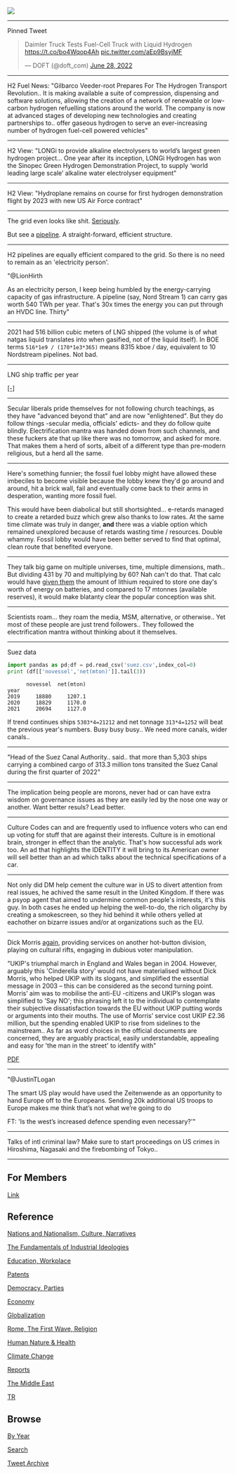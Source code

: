 <img src="https://drive.google.com/uc?export=view&id=1B2wf9R7AMH1d7Vw6e2mucLbIQ5NSjir7"/>

---

Pinned Tweet

<blockquote class="twitter-tweet"><p lang="en" dir="ltr">Daimler Truck Tests Fuel-Cell Truck with Liquid Hydrogen <a href="https://t.co/bo4Wqop4Ah">https://t.co/bo4Wqop4Ah</a> <a href="https://t.co/aEp9BsyjMF">pic.twitter.com/aEp9BsyjMF</a></p>&mdash; DOFT (@doft_com) <a href="https://twitter.com/doft_com/status/1541654639459717120?ref_src=twsrc%5Etfw">June 28, 2022</a></blockquote> <script async src="https://platform.twitter.com/widgets.js" charset="utf-8"></script>

---

H2 Fuel News: "Gilbarco Veeder-root Prepares For The Hydrogen
Transport Revolution.. It is making available a suite of compression,
dispensing and software solutions, allowing the creation of a network
of renewable or low-carbon hydrogen refuelling stations around the
world. The company is now at advanced stages of developing new
technologies and creating partnerships to.. offer gaseous hydrogen to
serve an ever-increasing number of hydrogen fuel-cell powered
vehicles"

---

H2 View: "LONGi to provide alkaline electrolysers to world’s largest
green hydrogen project... One year after its inception, LONGi Hydrogen
has won the Sinopec Green Hydrogen Demonstration Project, to supply
‘world leading large scale’ alkaline water electrolyser equipment"

---

H2 View: "Hydroplane remains on course for first hydrogen demonstration
flight by 2023 with new US Air Force contract"

---

The grid even looks like shit. [Seriously](https://pbs.twimg.com/media/FXSTCWYWAAIHhx1?format=jpg&name=small). 

But see a [pipeline](https://pbs.twimg.com/media/FMA3m-DWUAMDe-D?format=jpg&name=small).
A straight-forward, efficient structure.

---

H2 pipelines are equally efficient compared to the grid. So there is
no need to remain as an 'electricity person'.

"@LionHirth

As an electricity person, I keep being humbled by the energy-carrying
capacity of gas infrastructure. A pipeline (say, Nord Stream 1) can
carry gas worth 540 TWh per year. That's 30x times the energy you can
put through an HVDC line. Thirty"

---

2021 had 516 billion cubic meters of LNG shipped (the volume is of
what natgas liquid translates into when gasified, not of the liquid
itself). In BOE terms `516*1e9 / (170*1e3*365)` means 8315 kboe / day,
equivalent to 10 Nordstream pipelines. Not bad.

---

LNG ship traffic per year

[[-]](2019/05/energystats.html#lng)

---

Secular liberals pride themselves for not following church teachings,
as they have "advanced beyond that" and are now "enlightened". But
they do follow things -secular media, officials' edicts- and they do
follow quite blindly. Electrification mantra was handed down from such
channels, and these fuckers ate that up like there was no tomorrow,
and asked for more. That makes them a herd of sorts, albeit of a
different type than pre-modern religious, but a herd all the same.

---

Here's something funnier; the fossil fuel lobby might have allowed
these imbeciles to become visible because the lobby knew they'd go
around and around, hit a brick wall, fail and eventually come back to
their arms in desperation, wanting more fossil fuel.

This would have been diabolical but still shortsighted... e-retards
managed to create a retarded buzz which grew also thanks to low
rates. At the same time climate was truly in danger, **and** there was
a viable option which remained unexplored because of retards wasting
time / resources. Double whammy. Fossil lobby would have been better
served to find that optimal, clean route that benefited everyone.

---

They talk big game on multiple universes, time, multiple dimensions,
math..  But dividing 431 by 70 and multiplying by 60? Nah can't do that.
That calc would have [given them](2022/02/base-energy-numbers.html#lithium)
the amount of lithium required to store one day's worth of energy on
batteries, and compared to 17 mtonnes (available reserves), it
would make blatanty clear the popular conception was shit.

---

Scientists roam... they roam the media, MSM, alternative, or
otherwise..  Yet most of these people are just trend followers.. They
followed the electrification mantra without thinking about it
themselves. 

---

Suez data

```python
import pandas as pd;df = pd.read_csv('suez.csv',index_col=0)
print (df[['novessel','net(mton)']].tail(3))
```

```text
      novessel  net(mton)
year                     
2019     18880     1207.1
2020     18829     1170.0
2021     20694     1127.0
```

If trend continues ships `5303*4=21212` and net tonnage `313*4=1252`
will beat the previous year's numbers. Busy busy busy.. We need more
canals, wider canals..

---

"Head of the Suez Canal Authority.. said.. that more than 5,303 ships
carrying a combined cargo of 313.3 million tons transited the Suez
Canal during the first quarter of 2022"

---

The implication being people are morons, never had or can have extra
wisdom on governance issues as they are easily led by the nose one way
or another. Want better resuls? Lead better.

---

Culture Codes can and are frequently used to influence voters who can
end up voting for stuff that are against their interests. Culture is
in emotional brain, stronger in effect than the analytic.  That's how
successful ads work too. An ad that highlights the IDENTITY it will
bring to its American owner will sell better than an ad which talks
about the technical specifications of a car.

---

Not only did DM help cement the culture war in US to divert attention
from real issues, he achived the same result in the United Kingdom. If
there was a psyop agent that aimed to undermine common people's
interests, it's this guy. In both cases he ended up helping the
well-to-do, the rich oligarchy by creating a smokescreen, so they hid
behind it while others yelled at eachother on bizarre issues and/or
at organizations such as the EU.

---

Dick Morris [again](2021/10/all-too-human.html#triangulation),
providing services on another hot-button division, playing on cultural
rifts, engaging in dubious voter manipulation.

"UKIP's triumphal march in England and Wales began in 2004. However,
arguably this 'Cinderella story' would not have materialised without
Dick Morris, who helped UKIP with its slogans, and simplified the
essential message in 2003 – this can be considered as the second
turning point.  Morris’ aim was to mobilise the anti-EU -citizens and
UKIP’s slogan was simplified to 'Say NO'; this phrasing left it to the
individual to contemplate their subjective dissatisfaction towards the
EU without UKIP putting words or arguments into their mouths. The use
of Morris’ service cost UKIP £2.36 million, but the spending enabled
UKIP to rise from sidelines to the mainstream.. As far as word choices
in the official documents are concerned, they are arguably practical,
easily understandable, appealing and easy for 'the man in the street'
to identify with"

[PDF](https://trepo.tuni.fi/bitstream/handle/10024/97216/GRADU-1432883596.pdf?sequence=1)

---

"@JustinTLogan

The smart US play would have used the Zeitenwende as an opportunity to
hand Europe off to the Europeans. Sending 20k additional US troops to
Europe makes me think that’s not what we’re going to do

FT: 'Is the west’s increased defence spending even necessary?'"

---

Talks of intl criminal law? Make sure to start proceedings on US
crimes in Hiroshima, Nagasaki and the firebombing of Tokyo..

---

## For Members

[Link](https://thirdwave-members.herokuapp.com)

## Reference

[Nations and Nationalism, Culture, Narratives](2013/02/nations-and-nationalism.html)

[The Fundamentals of Industrial Ideologies](2011/04/fundamentals-of-industrial-ideologies.html)

[Education, Workplace](2017/09/education-workplace.html)

[Patents](2018/09/patents.html)

[Democracy, Parties](2016/11/democracy.html)

[Economy](2018/05/economy.html)

[Globalization](2018/09/globalization.html)

[Rome, The First Wave, Religion](2017/12/rome.html)

[Human Nature & Health](2020/07/human-nature.html)

[Climate Change](2018/12/climate.html)

[Reports](2019/05/reports.html)

[The Middle East](2019/07/middleeast.html)

[TR](../tr)

## Browse

[By Year](years.html)

[Search](search.html)

[Tweet Archive](tweets/index.html)
